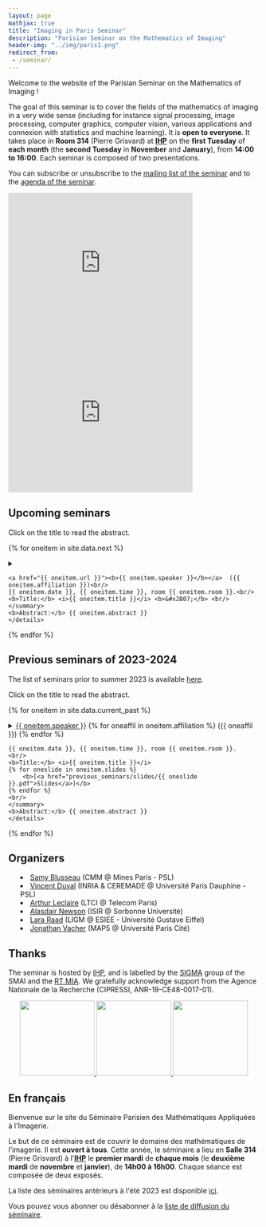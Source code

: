 ```yaml
---
layout: page
mathjax: true
title: "Imaging in Paris Seminar"
description: "Parisian Seminar on the Mathematics of Imaging"
header-img: "../img/paris1.png"
redirect_from:
 - /seminar/
---
```


Welcome to the website of the Parisian Seminar on the Mathematics of Imaging !  

The goal of this seminar is to cover the fields of the mathematics of imaging in a very wide sense (including for instance signal processing, image processing, computer graphics, computer vision, various applications and connexion with statistics and machine learning).  It is **open to everyone**. It takes place in **Room 314** (Pierre Grisvard) at **[IHP](https://goo.gl/maps/TQJt1hNnzgsAJEsp6)** on the **first Tuesday** of **each month** (the **second Tuesday** in **November** and **January**), from **14:00 to 16:00**. Each seminar is composed of two presentations.

You can subscribe or unsubscribe to the [mailing list of the seminar](https://listes.telecom-paristech.fr/mailman/listinfo/imaging-in-paris) and to the [agenda of the seminar](https://calendar.google.com/calendar/embed?src=5rkj1deu2rj746hrni9819cb3s%40group.calendar.google.com&ctz=Europe%2FParis).


<iframe src="https://calendar.google.com/calendar/embed?height=300&wkst=2&bgcolor=%23ffffff&ctz=Europe%2FParis&showPrint=0&showTabs=1&showCalendars=0&mode=AGENDA&showNav=0&showTitle=0&hl=en&showTz=0&src=NXJrajFkZXUycmo3NDZocm5pOTgxOWNiM3NAZ3JvdXAuY2FsZW5kYXIuZ29vZ2xlLmNvbQ&color=%23D81B60" style="border-width:0" width="370" height="300" frameborder="0" scrolling="no"></iframe>

<iframe src="https://www.google.com/maps/embed?pb=!1m18!1m12!1m3!1d10502.476939522125!2d2.3324169492123916!3d48.846401182574276!2m3!1f0!2f0!3f0!3m2!1i1024!2i768!4f13.1!3m3!1m2!1s0x47e671e82eaa7aff%3A0xf280319d9e3a86e1!2sInstitut%20Henri%20Poincar%C3%A9%20-%20Sorbonne%20Universit%C3%A9%20%2F%20CNRS!5e0!3m2!1sfr!2sfr!4v1693906778746!5m2!1sfr!2sfr" width="370" height="300" style="border:0;" allowfullscreen="" loading="lazy" referrerpolicy="no-referrer-when-downgrade"></iframe>




Upcoming seminars
-----

Click on the title to read the abstract.

{% for oneitem in site.data.next %}
<p>
	<details>
	<summary>
	
	<a href="{{ oneitem.url }}"><b>{{ oneitem.speaker }}</b></a>  ({{ oneitem.affiliation }})<br/>
	{{ oneitem.date }}, {{ oneitem.time }}, room {{ oneitem.room }}.<br/>
	<b>Title:</b> <i>{{ oneitem.title }}</i> <b>&#x2B07;</b> <br/>
	</summary>
	<b>Abstract:</b> {{ oneitem.abstract }}
	</details>
</p>
{% endfor %}



Previous seminars of 2023-2024
-----

The list of seminars prior to summer 2023 is available [here](previous_seminars/).

Click on the title to read the abstract.

{% for oneitem in site.data.current_past %}
<p>
	<details>
	<summary>
	<a href="{{ oneitem.url }}">{{ oneitem.speaker }}</a>
	{% for oneaffil in oneitem.affiliation %}
		({{ oneaffil }})
	{% endfor %}
	<br/>
	
	{{ oneitem.date }}, {{ oneitem.time }}, room {{ oneitem.room }}.
	<br/>
	<b>Title:</b> <i>{{ oneitem.title }}</i>
	{% for oneslide in oneitem.slides %}
		<b>[<a href="previous_seminars/slides/{{ oneslide }}.pdf">Slides</a>]</b>
	{% endfor %}
	<br/>
	</summary>
	<b>Abstract:</b> {{ oneitem.abstract }}
	</details>
</p>
{% endfor %}



Organizers
-----
<p></p>

- [Samy Blusseau](https://samyblusseau.jimdofree.com/) (CMM @ Mines Paris - PSL)
- [Vincent Duval](https://who.rocq.inria.fr/Vincent.Duval/) (INRIA & CEREMADE @ Université Paris Dauphine - PSL)
- [Arthur Leclaire](https://www.math.u-bordeaux.fr/~aleclaire/) (LTCI @ Telecom Paris)
- [Alasdair Newson](https://sites.google.com/site/alasdairnewson/) (ISIR @ Sorbonne Université)
- [Lara Raad](http://dev.ipol.im/~lraad/) (LIGM @ ESIEE - Université Gustave Eiffel) 
- [Jonathan Vacher](https://jonathanvacher.github.io/) (MAP5 @ Université Paris Cité)


Thanks
-----

The seminar is hosted by [IHP](http://www.ihp.fr), and is labelled by the [SIGMA](http://smai.emath.fr/spip.php?article406) group of the SMAI and the [RT MIA](gdr-mia.math.cnrs.fr). We gratefully acknowledge support from the Agence Nationale de la Recherche (CIPRESSI, ANR-19-CE48-0017-01).

<p align="center">

<a href="http://www.ihp.fr">
<img width="150" src="../img/logo-ihp.jpg"/>
</a>

<a href="http://smai.emath.fr/spip.php?article406">
<img width="150" src="../img/logo-sigma.jpg"/>
</a>

<a href="https://fadili.users.greyc.fr/mia/">
<img width="150" src="../img/logo-mia.png"/>
</a>

</p>


En français
-----

Bienvenue sur le site du Séminaire Parisien des Mathématiques Appliquées à l'Imagerie.

Le but de ce séminaire est de couvrir le domaine des mathématiques de l'imagerie. Il est **ouvert à tous**. Cette année, le séminaire a lieu en **Salle 314** (Pierre Grisvard) à l'**[IHP](https://goo.gl/maps/TQJt1hNnzgsAJEsp6)** le **premier mardi** de **chaque mois** (le **deuxième mardi** de **novembre** et **janvier**), de **14h00 à 16h00**. Chaque séance est composée de deux exposés.

La liste des séminaires antérieurs à l'été 2023 est disponible [ici](previous_seminars/).

Vous pouvez vous abonner ou désabonner à la [liste de diffusion du séminaire](https://listes.telecom-paristech.fr/mailman/listinfo/imaging-in-paris).
